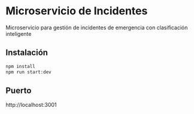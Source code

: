 # Microservicio de Incidentes

Microservicio para gestión de incidentes de emergencia con clasificación inteligente

## Instalación
```bash
npm install
npm run start:dev
```

## Puerto
http://localhost:3001